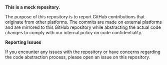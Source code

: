 **This is a mock repository.** 

The purpose of this repository is to report GitHub contributions that originate from other platforms. The  commits are made on external platforms and are mirrored to this GitHub repository while abstracting the actual code changes to comply with our internal policy on code confidentiality.


**Reporting Issues**

If you encounter any issues with the repository or have concerns regarding the code abstraction process, please open an issue on this repository.

